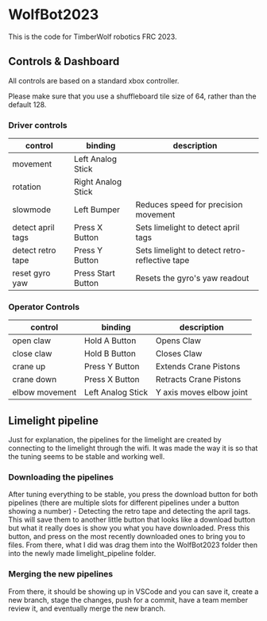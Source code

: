 # WolfBot2023

This is the code for TimberWolf robotics FRC 2023.

## Controls & Dashboard

All controls are based on a standard xbox controller.

Please make sure that you use a shuffleboard tile size of 64, rather than the default 128.

### Driver controls

| control           | binding            | description                                    |
| ----------------- | ------------------ | ---------------------------------------------- |
| movement          | Left Analog Stick  |                                                |
| rotation          | Right Analog Stick |                                                |
| slowmode          | Left Bumper        | Reduces speed for precision movement           |
| detect april tags | Press X Button     | Sets limelight to detect april tags            |
| detect retro tape | Press Y Button     | Sets limelight to detect retro-reflective tape |
| reset gyro yaw    | Press Start Button | Resets the gyro's yaw readout                  |

### Operator Controls

| control        | binding           | description              |
| -------------- | ----------------- | ------------------------ |
| open claw      | Hold A Button     | Opens Claw               |
| close claw     | Hold B Button     | Closes Claw              |
| crane up       | Press Y Button    | Extends Crane Pistons    |
| crane down     | Press X Button    | Retracts Crane Pistons   |
| elbow movement | Left Analog Stick | Y axis moves elbow joint |

## Limelight pipeline

Just for explanation, the pipelines for the limelight are created by connecting
to the limelight through the wifi. It was made the way it is so that the tuning
seems to be stable and working well.

### Downloading the pipelines

After tuning everything to be stable, you press the download button for both
pipelines (there are multiple slots for different pipelines under a button
showing a number) - Detecting the retro tape and detecting the april tags. This
will save them to another little button that looks like a download button but
what it really does is show you what you have downloaded. Press this button, and
press on the most recently downloaded ones to bring you to files. From there,
what I did was drag them into the WolfBot2023 folder then into the newly made
limelight_pipeline folder.

### Merging the new pipelines

From there, it should be showing up in VSCode and you can save it, create a new
branch, stage the changes, push for a commit, have a team member review it, and
eventually merge the new branch.
